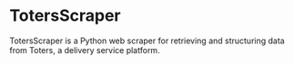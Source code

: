 # TotersScraper
TotersScraper is a Python web scraper for retrieving and structuring data from Toters, a delivery service platform.
